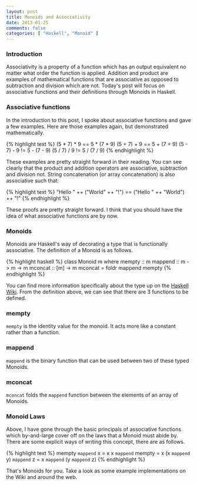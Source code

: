 ```yaml
---
layout: post
title: Monoids and Associativity
date: 2013-01-25
comments: false
categories: [ "Haskell", "Monoid" ]
---
```


### Introduction

Associativity is a property of a function which has an output equivalent no matter what order the function is applied. Addition and product are examples of mathematical functions that are associative as opposed to subtraction and division which are not. Today's post will focus on associative functions and their definitions through Monoids in Haskell.

### Associative functions

In the introduction to this post, I spoke about associative functions and gave a few examples. Here are those examples again, but demonstrated mathematically.

{% highlight text %}
(5 * 7) * 9 == 5 * (7 * 9)
(5 + 7) + 9 == 5 + (7 + 9)
(5 - 7) - 9 != 5 - (7 - 9)
(5 / 7) / 9 != 5 / (7 / 9)
{% endhighlight %}

These examples are pretty straight forward in their reading. You can see clearly that the product and addition operators are associative, subtraction and division not. String concatenation (or array concatenation) is also associative such that:

{% highlight text %}
"Hello " ++ ("World" ++ "!") == ("Hello " ++ "World") ++ "!"
{% endhighlight %}

These proofs are pretty straight forward. I think that you should have the idea of what associative functions are by now.

### Monoids

Monoids are Haskell's way of decorating a type that is functionally associative. The definition of a Monoid is as follows.

{% highlight haskell %}
class Monoid m where
  mempty :: m
  mappend :: m -> m -> m
  mconcat :: [m] -> m
  mconcat = foldr mappend mempty
{% endhighlight %}

You can find more information specifically about the type up on the [Haskell Wiki](http://www.haskell.org/ghc/docs/latest/html/libraries/base/Data-Monoid.html). From the definition above, we can see that there are 3 functions to be defined.

### mempty

`mempty` is the identity value for the monoid. It acts more like a constant rather than a function.

### mappend

`mappend` is the binary function that can be used between two of these typed Monoids.

### mconcat

`mconcat` folds the `mappend` function between the elements of an array of Monoids.

### Monoid Laws

Above, I have gone through the basic principals of associative functions which by-and-large cover off on the laws that a Monoid must abide by. There are some explicit ways of writing this concept, there are as follows.

{% highlight text %}
mempty `mappend` x = x
x `mappend` mempty = x
(x `mappend` y) `mappend` z = x `mappend` (y `mappend` z)
{% endhighlight %}

That's Monoids for you. Take a look as some example implementations on the Wiki and around the web.